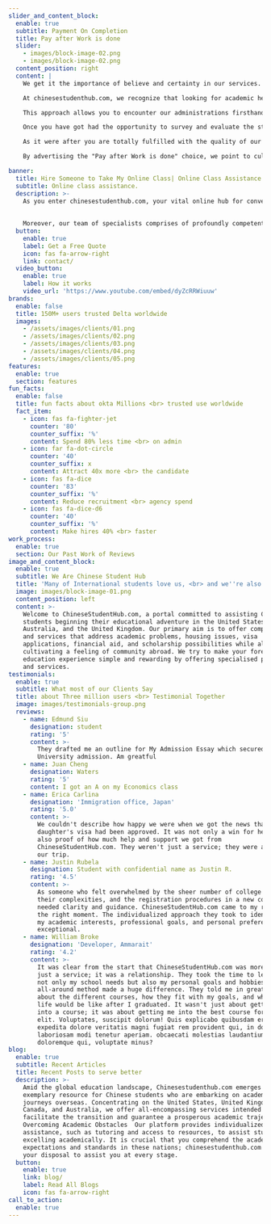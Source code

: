 ```yaml
---
slider_and_content_block:
  enable: true
  subtitle: Payment On Completion
  title: Pay after Work is done
  slider:
    - images/block-image-02.png
    - images/block-image-02.png
  content_position: right
  content: |
    We get it the importance of believe and certainty in our services. That's why we offer a "Pay after Work is done" choice, allowing you to assess the quality of our work some time recently making an installment. This approach kills any chance or vulnerability, guaranteeing your total fulfillment some time recently committing fiscally.

    At chinesestudenthub.com, we recognize that looking for academic help is a significant investment, both in terms of money related assets and believe you place in our administrations. We get it simply may have reservations or uncertainties about entrusting your coursework to a third party, which is why we offer the "Pay after Work is done" alternative.

    This approach allows you to encounter our administrations firsthand some time recently making a monetary commitment. Our group of specialists will start working on your academic assignments, ventures, or coursework, giving you with a tangible example of their skill and the quality of their work.

    Once you have got had the opportunity to survey and evaluate the starting advance, you'll be able give criticism, ask corrections, or address any concerns you will have. Our experts will work closely with you to guarantee that the ultimate item meets or surpasses your desires.

    As it were after you are totally fulfilled with the quality of our work will we ask installment. This approach dispenses with any chance or uncertainty on your portion, as you'll have a firsthand understanding of our capabilities and the level of support ready to give some time recently committing financially.

    By advertising the "Pay after Work is done" choice, we point to cultivate a relationship built on believe, straightforwardness, and common regard. We are certain within the ability of our group and the quality of our services, and we need you to involvement that firsthand some time recently making a money related commitment.

banner:
  title: Hire Someone to Take My Online Class| Online Class Assistance
  subtitle: Online class assistance.
  description: >-
    As you enter chinesestudenthub.com, your vital online hub for conveying first-rate academic offer assistance and help, we would like to extend a heartfelt welcome. We wish you a wonderful remain. Our stage offers a comprehensive course of action that can assist you succeed academically. You'll take advantage of it. You'll be able take advantage of this arrangement in any case of whether you're an active student juggling multiple obligations or whether you're currently dealing with troublesome homework. 
    
    
    Moreover, our team of specialists comprises of profoundly competent and experienced people in their individual domains, and we offer a differing cluster of administrations that will be customized to match your special needs. Among the numerous things we will assist you with are online course materials, homework, allow applications, and visa applications, among numerous more. Giving kids the materials they ought to succeed scholastically and accomplish their objectives is one way we may motivate them to be completely locked in in their claim instruction. Inspiring understudies to effectively take part in their own learning constitutes our organization's reason.
  button:
    enable: true
    label: Get a Free Quote
    icon: fas fa-arrow-right
    link: contact/
  video_button:
    enable: true
    label: How it works
    video_url: 'https://www.youtube.com/embed/dyZcRRWiuuw'
brands:
  enable: false
  title: 150M+ users trusted Delta worldwide
  images:
    - /assets/images/clients/01.png
    - /assets/images/clients/02.png
    - /assets/images/clients/03.png
    - /assets/images/clients/04.png
    - /assets/images/clients/05.png
features:
  enable: true
  section: features
fun_facts:
  enable: false
  title: fun facts about okta Millions <br> trusted use worldwide
  fact_item:
    - icon: fas fa-fighter-jet
      counter: '80'
      counter_suffix: '%'
      content: Spend 80% less time <br> on admin
    - icon: far fa-dot-circle
      counter: '40'
      counter_suffix: x
      content: Attract 40x more <br> the candidate
    - icon: fas fa-dice
      counter: '83'
      counter_suffix: '%'
      content: Reduce recruitment <br> agency spend
    - icon: fas fa-dice-d6
      counter: '40'
      counter_suffix: '%'
      content: Make hires 40% <br> faster
work_process:
  enable: true
  section: Our Past Work of Reviews
image_and_content_block:
  enable: true
  subtitle: We Are Chinese Student Hub
  title: 'Many of International students love us, <br> and we''re also.'
  image: images/block-image-01.png
  content_position: left
  content: >-
    Welcome to ChineseStudentHub.com, a portal committed to assisting Chinese
    students beginning their educational adventure in the United States, Canada,
    Australia, and the United Kingdom. Our primary aim is to offer complete help
    and services that address academic problems, housing issues, visa
    applications, financial aid, and scholarship possibilities while also
    cultivating a feeling of community abroad. We try to make your foreign
    education experience simple and rewarding by offering specialised programs
    and services.
testimonials:
  enable: true
  subtitle: What most of our Clients Say
  title: about Three million users <br> Testimonial Together
  image: images/testimonials-group.png
  reviews:
    - name: Edmund Siu
      designation: student
      rating: '5'
      content: >-
        They drafted me an outline for My Admission Essay which secured my
        University admission. Am greatful 
    - name: Juan Cheng
      designation: Waters
      rating: '5'
      content: I got an A on my Economics class
    - name: Erica Carlina
      designation: 'Immigration office, Japan'
      rating: '5.0'
      content: >-
        We couldn't describe how happy we were when we got the news that my
        daughter's visa had been approved. It was not only a win for her, but
        also proof of how much help and support we got from
        ChineseStudentHub.com. They weren't just a service; they were a part of
        our trip.
    - name: Justin Rubela
      designation: Student with confidential name as Justin R.
      rating: '4.5'
      content: >-
        As someone who felt overwhelmed by the sheer number of college courses,
        their complexities, and the registration procedures in a new country, I
        needed clarity and guidance. ChineseStudentHub.com came to my rescue at
        the right moment. The individualized approach they took to identifying
        my academic interests, professional goals, and personal preferences was
        exceptional. 
    - name: William Broke
      designation: 'Developer, Ammarait'
      rating: '4.2'
      content: >-
        It was clear from the start that ChineseStudentHub.com was more than
        just a service; it was a relationship. They took the time to learn about
        not only my school needs but also my personal goals and hobbies. This
        all-around method made a huge difference. They told me in great depth
        about the different courses, how they fit with my goals, and what my
        life would be like after I graduated. It wasn't just about getting me
        into a course; it was about getting me into the best course for me.
        elit. Voluptates, suscipit dolorum! Quis explicabo quibusdam error
        expedita dolore veritatis magni fugiat rem provident qui, in dolorem quo
        laboriosam modi tenetur aperiam. obcaecati molestias laudantium corporis
        doloremque qui, voluptate minus?
blog:
  enable: true
  subtitle: Recent Articles
  title: Recent Posts to serve better
  description: >-
    Amid the global education landscape, Chinesestudenthub.com emerges as an
    exemplary resource for Chinese students who are embarking on academic
    journeys overseas. Concentrating on the United States, United Kingdom,
    Canada, and Australia, we offer all-encompassing services intended to
    facilitate the transition and guarantee a prosperous academic trajectory. 
    Overcoming Academic Obstacles  Our platform provides individualized academic
    assistance, such as tutoring and access to resources, to assist students in
    excelling academically. It is crucial that you comprehend the academic
    expectations and standards in these nations; chinesestudenthub.com is at
    your disposal to assist you at every stage.
  button:
    enable: true
    link: blog/
    label: Read All Blogs
    icon: fas fa-arrow-right
call_to_action:
  enable: true
---
```


